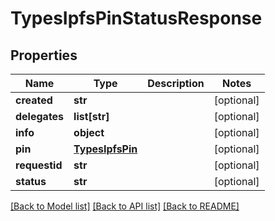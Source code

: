 # TypesIpfsPinStatusResponse

## Properties
Name | Type | Description | Notes
------------ | ------------- | ------------- | -------------
**created** | **str** |  | [optional] 
**delegates** | **list[str]** |  | [optional] 
**info** | **object** |  | [optional] 
**pin** | [**TypesIpfsPin**](TypesIpfsPin.md) |  | [optional] 
**requestid** | **str** |  | [optional] 
**status** | **str** |  | [optional] 

[[Back to Model list]](../README.md#documentation-for-models) [[Back to API list]](../README.md#documentation-for-api-endpoints) [[Back to README]](../README.md)

